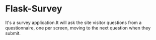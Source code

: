 # Flask-Survey

 It's a survey application.It will ask the site visitor questions from a questionnaire, one per screen, moving to the next question when they submit.
